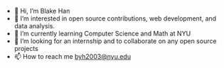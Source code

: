 - 👋 Hi, I’m Blake Han
- 👀 I’m interested in open source contributions, web development, and data analysis.
- 🌱 I’m currently learning Computer Science and Math at NYU
- 💞️ I’m looking for an internship and to collaborate on any open source projects
- 📫 How to reach me byh2003@nyu.edu

<!---
BlakeHan01/BlakeHan01 is a ✨ special ✨ repository because its `README.md` (this file) appears on your GitHub profile.
You can click the Preview link to take a look at your changes.
--->
